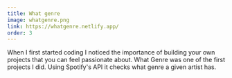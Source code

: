 ```yaml
---
title: What genre
image: whatgenre.png
link: https://whatgenre.netlify.app/
order: 3
---
```


When I first started coding I noticed the importance of building your own projects that you can feel passionate about. What Genre was one of the first projects I did. Using Spotify's API it checks what genre a given artist has.
